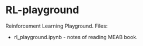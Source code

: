 # RL-playground
Reinforcement Learning Playground.
Files:
* rl_playground.ipynb - notes of reading MEAB book.
